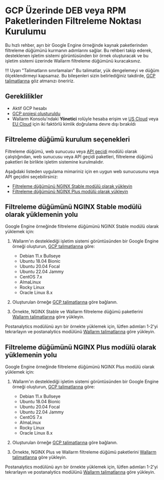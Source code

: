 # GCP Üzerinde DEB veya RPM Paketlerinden Filtreleme Noktası Kurulumu

Bu hızlı rehber, ayrı bir Google Engine örneğinde kaynak paketlerinden filtreleme düğümünü kurmanın adımlarını sağlar. Bu rehberi takip ederek, desteklenen işletim sistemi görüntüsünden bir örnek oluşturacak ve bu işletim sistemi üzerinde Wallarm filtreleme düğümünü kuracaksınız.

!!! Uyarı "Talimatların sınırlamaları"
    Bu talimatlar, yük dengelemeyi ve düğüm ölçeklendirmeyi kapsamaz. Bu bileşenleri sizin belirlediğiniz takdirde, [GCP talimatlarına](https://cloud.google.com/compute/docs/load-balancing-and-autoscaling) göz atmanızı öneririz.

## Gereklilikler

* Aktif GCP hesabı
* [GCP projesi oluşturuldu](https://cloud.google.com/resource-manager/docs/creating-managing-projects)
* Wallarm Konsolu'ndaki **Yönetici** rolüyle hesaba erişim ve [US Cloud](https://us1.my.wallarm.com/) veya [EU Cloud](https://my.wallarm.com/) için iki faktörlü kimlik doğrulama devre dışı bırakıldı

## Filtreleme düğümü kurulum seçenekleri

Filtreleme düğümü, web sunucusu veya [API geçidi](https://www.wallarm.com/what/the-concept-of-an-api-gateway) modülü olarak çalıştığından, web sunucusu veya API geçidi paketleri, filtreleme düğümü paketleri ile birlikte işletim sistemine kurulmalıdır.

Aşağıdaki listeden uygulama mimariniz için en uygun web sunucusunu veya API geçidini seçebilirsiniz:

* [Filtreleme düğümünü NGINX Stable modülü olarak yükleyin](#installing-the-filtering-node-as-the-nginx-stable-module)
* [Filtreleme düğümünü NGINX Plus modülü olarak yükleyin](#installing-the-filtering-node-as-the-nginx-plus-module)

## Filtreleme düğümünü NGINX Stable modülü olarak yüklemenin yolu

Google Engine örneğinde filtreleme düğümünü NGINX Stable modülü olarak yüklemek için:

1. Wallarm'ın desteklediği işletim sistemi görüntüsünden bir Google Engine örneği oluşturun, [GCP talimatlarına](https://cloud.google.com/compute/docs/instances/create-start-instance#publicimage) göre:

    * Debian 11.x Bullseye
    * Ubuntu 18.04 Bionic
    * Ubuntu 20.04 Focal
    * Ubuntu 22.04 Jammy
    * CentOS 7.x
    * AlmaLinux
    * Rocky Linux
    * Oracle Linux 8.x
2. Oluşturulan örneğe [GCP talimatlarına](https://cloud.google.com/compute/docs/instances/connecting-to-instance) göre bağlanın.
3. Örnekte, NGINX Stable ve Wallarm filtreleme düğümü paketlerini [Wallarm talimatlarına](../../../installation/nginx/dynamic-module.md) göre yükleyin.

Postanalytics modülünü ayrı bir örnekte yüklemek için, lütfen adımları 1-2'yi tekrarlayın ve postanalytics modülünü [Wallarm talimatlarına](../../../admin-en/installation-postanalytics-en.md) göre yükleyin.

## Filtreleme düğümünü NGINX Plus modülü olarak yüklemenin yolu

Google Engine örneğinde filtreleme düğümünü NGINX Plus modülü olarak yüklemek için:

1. Wallarm'ın desteklediği işletim sistemi görüntüsünden bir Google Engine örneği oluşturun, [GCP talimatlarına](https://cloud.google.com/compute/docs/instances/create-start-instance#publicimage) göre:

    * Debian 11.x Bullseye
    * Ubuntu 18.04 Bionic
    * Ubuntu 20.04 Focal
    * Ubuntu 22.04 Jammy
    * CentOS 7.x
    * AlmaLinux
    * Rocky Linux
    * Oracle Linux 8.x
2. Oluşturulan örneğe [GCP talimatlarına](https://cloud.google.com/compute/docs/instances/connecting-to-instance) göre bağlanın.
3. Örnekte, NGINX Plus ve Wallarm filtreleme düğümü paketlerini [Wallarm talimatlarına](../../../installation/nginx/dynamic-module.md) göre yükleyin.

Postanalytics modülünü ayrı bir örnekte yüklemek için, lütfen adımları 1-2'yi tekrarlayın ve postanalytics modülünü [Wallarm talimatlarına](../../../admin-en/installation-postanalytics-en.md) göre yükleyin.